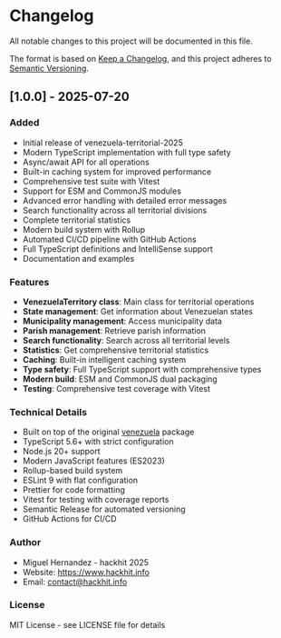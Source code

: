# Changelog

All notable changes to this project will be documented in this file.

The format is based on [Keep a Changelog](https://keepachangelog.com/en/1.0.0/),
and this project adheres to [Semantic Versioning](https://semver.org/spec/v2.0.0.html).

## [1.0.0] - 2025-07-20

### Added
- Initial release of venezuela-territorial-2025
- Modern TypeScript implementation with full type safety
- Async/await API for all operations
- Built-in caching system for improved performance
- Comprehensive test suite with Vitest
- Support for ESM and CommonJS modules
- Advanced error handling with detailed error messages
- Search functionality across all territorial divisions
- Complete territorial statistics
- Modern build system with Rollup
- Automated CI/CD pipeline with GitHub Actions
- Full TypeScript definitions and IntelliSense support
- Documentation and examples

### Features
- **VenezuelaTerritory class**: Main class for territorial operations
- **State management**: Get information about Venezuelan states
- **Municipality management**: Access municipality data
- **Parish management**: Retrieve parish information
- **Search functionality**: Search across all territorial levels
- **Statistics**: Get comprehensive territorial statistics
- **Caching**: Built-in intelligent caching system
- **Type safety**: Full TypeScript support with comprehensive types
- **Modern build**: ESM and CommonJS dual packaging
- **Testing**: Comprehensive test coverage with Vitest

### Technical Details
- Built on top of the original [venezuela](https://www.npmjs.com/package/venezuela) package
- TypeScript 5.6+ with strict configuration
- Node.js 20+ support
- Modern JavaScript features (ES2023)
- Rollup-based build system
- ESLint 9 with flat configuration
- Prettier for code formatting
- Vitest for testing with coverage reports
- Semantic Release for automated versioning
- GitHub Actions for CI/CD

### Author
- Miguel Hernandez - hackhit 2025
- Website: https://www.hackhit.info
- Email: contact@hackhit.info

### License
MIT License - see LICENSE file for details